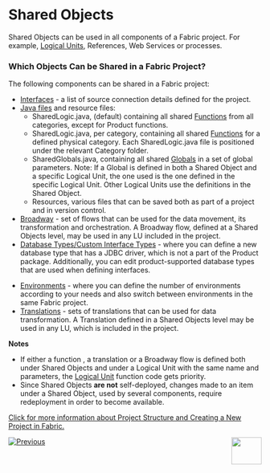 # Shared Objects

Shared Objects can be used in all components of a Fabric project. For example, [Logical Units](/articles/03_logical_units/01_LU_overview.md), References, Web Services or processes. 

### Which Objects Can be Shared in a Fabric Project?

The following components can be shared in a Fabric project:
* [Interfaces](/articles/05_DB_interfaces/01_interfaces_overview.md) - a list of source connection details defined for the project.  
* [Java files](/articles/04_fabric_studio/09_logic_files_and_categories.md) and resource files:
  * SharedLogic.java, (default) containing all shared [Functions](/articles/07_table_population/06_table_population_transformation_rules.md#functions) from all categories, except for Product functions.
  * SharedLogic.java, per category, containing all shared [Functions](/articles/07_table_population/06_table_population_transformation_rules.md#functions) for a defined physical category. Each SharedLogic.java file is positioned under the relevant Category folder.
  * SharedGlobals.java, containing all shared [Globals](/articles/08_globals/01_globals_overview.md) in a set of global parameters. 
    Note: If a Global is defined in both a Shared Object and a specific Logical Unit, the one used is the one defined in the specific Logical Unit. Other Logical Units use the definitions in the Shared Object.
  * Resources, various files that can be saved both as part of a project and in version control.
* [Broadway](/articles/19_Broadway/01_broadway_overview.md) - set of flows that can be used for the data movement, its transformation and orchestration. A Broadway flow, defined at a Shared Objects level, may be used in any LU included in the project. 
* [Database Types/Custom Interface Types](/articles/05_DB_interfaces/10_database_types.md ) - where you can define a new database type that has a JDBC driver, which is not a part of the Product package. Additionally, you can edit product-supported database types that are used when defining interfaces.

<studio>

* [Environments](/articles/25_environments/01_environments_overview.md) - where you can define the number of environments according to your needs and also switch between environments in the same Fabric project.
* [Translations](/articles/09_translations/01_translations_overview_and_use_cases.md) - sets of translations that can be used for data transformation. A Translation defined in a Shared Objects level may be used in any LU, which is included in the project. 

</studio>

**Notes** 
* If either a function <studio>, a translation </studio> or a Broadway flow is defined both under Shared Objects and under a Logical Unit with the same name and parameters, the [Logical Unit](/articles/03_logical_units/01_LU_overview.md) function code gets priority.
* Since Shared Objects **are not** self-deployed, changes made to an item under a Shared Object, used by several components, require redeployment in order to become available.

[Click for more information about Project Structure and Creating a New Project in Fabric.](/articles/04_fabric_studio/05_creating_a_new_project.md)



[![Previous](/articles/images/Previous.png)](/articles/04_fabric_studio/11_fabric_studio_exporting_and_importing%20a_fabric_project.md)[<img align="right" width="60" height="54" src="/articles/images/Next.png">](/articles/04_fabric_studio/04a_IntelliJ/01_intelliJ_overview.md)

